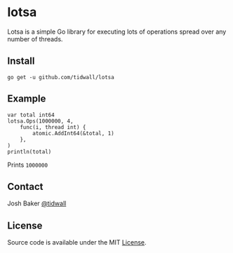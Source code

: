 # lotsa

Lotsa is a simple Go library for executing lots of operations spread over any number of threads.

## Install

```
go get -u github.com/tidwall/lotsa
```

## Example

```
var total int64
lotsa.Ops(1000000, 4,
    func(i, thread int) {
        atomic.AddInt64(&total, 1)
    },
)
println(total)
```

Prints `1000000`

## Contact

Josh Baker [@tidwall](http://twitter.com/tidwall)

## License

Source code is available under the MIT [License](/LICENSE).
